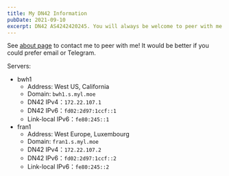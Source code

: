 ```yaml
---
title: My DN42 Information
pubDate: 2021-09-10
excerpt: DN42 AS4242420245. You will always be welcome to peer with me!
---
```


See [about page](/pages/about/) to contact me to peer with me!
It would be better if you could prefer email or Telegram.

Servers:

- bwh1
    - Address: West US, California
    - Domain: `bwh1.s.myl.moe`
    - DN42 IPv4：`172.22.107.1`
    - DN42 IPv6：`fd02:2d97:1ccf::1`
    - Link-local IPv6：`fe80:245::1`
- fran1
    - Address: West Europe, Luxembourg
    - Domain: `fran1.s.myl.moe`
    - DN42 IPv4：`172.22.107.2`
    - DN42 IPv6：`fd02:2d97:1ccf::2`
    - Link-local IPv6：`fe80:245::2`
